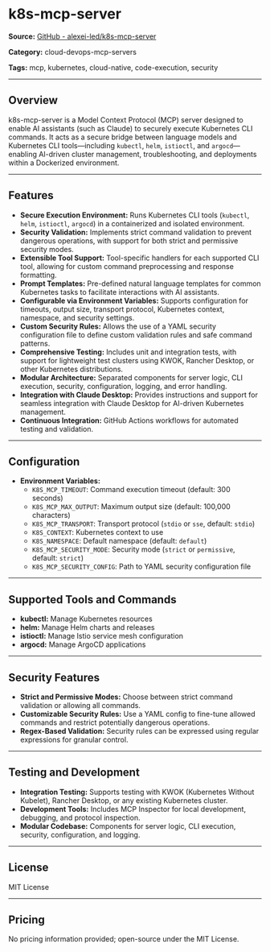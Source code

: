 # k8s-mcp-server

**Source:** [GitHub - alexei-led/k8s-mcp-server](https://github.com/alexei-led/k8s-mcp-server)

**Category:** cloud-devops-mcp-servers

**Tags:** mcp, kubernetes, cloud-native, code-execution, security

---

## Overview

k8s-mcp-server is a Model Context Protocol (MCP) server designed to enable AI assistants (such as Claude) to securely execute Kubernetes CLI commands. It acts as a secure bridge between language models and Kubernetes CLI tools—including `kubectl`, `helm`, `istioctl`, and `argocd`—enabling AI-driven cluster management, troubleshooting, and deployments within a Dockerized environment.

---

## Features

- **Secure Execution Environment:** Runs Kubernetes CLI tools (`kubectl`, `helm`, `istioctl`, `argocd`) in a containerized and isolated environment.
- **Security Validation:** Implements strict command validation to prevent dangerous operations, with support for both strict and permissive security modes.
- **Extensible Tool Support:** Tool-specific handlers for each supported CLI tool, allowing for custom command preprocessing and response formatting.
- **Prompt Templates:** Pre-defined natural language templates for common Kubernetes tasks to facilitate interactions with AI assistants.
- **Configurable via Environment Variables:** Supports configuration for timeouts, output size, transport protocol, Kubernetes context, namespace, and security settings.
- **Custom Security Rules:** Allows the use of a YAML security configuration file to define custom validation rules and safe command patterns.
- **Comprehensive Testing:** Includes unit and integration tests, with support for lightweight test clusters using KWOK, Rancher Desktop, or other Kubernetes distributions.
- **Modular Architecture:** Separated components for server logic, CLI execution, security, configuration, logging, and error handling.
- **Integration with Claude Desktop:** Provides instructions and support for seamless integration with Claude Desktop for AI-driven Kubernetes management.
- **Continuous Integration:** GitHub Actions workflows for automated testing and validation.

---

## Configuration

- **Environment Variables:**
  - `K8S_MCP_TIMEOUT`: Command execution timeout (default: 300 seconds)
  - `K8S_MCP_MAX_OUTPUT`: Maximum output size (default: 100,000 characters)
  - `K8S_MCP_TRANSPORT`: Transport protocol (`stdio` or `sse`, default: `stdio`)
  - `K8S_CONTEXT`: Kubernetes context to use
  - `K8S_NAMESPACE`: Default namespace (default: `default`)
  - `K8S_MCP_SECURITY_MODE`: Security mode (`strict` or `permissive`, default: `strict`)
  - `K8S_MCP_SECURITY_CONFIG`: Path to YAML security configuration file

---

## Supported Tools and Commands

- **kubectl:** Manage Kubernetes resources
- **helm:** Manage Helm charts and releases
- **istioctl:** Manage Istio service mesh configuration
- **argocd:** Manage ArgoCD applications

---

## Security Features

- **Strict and Permissive Modes:** Choose between strict command validation or allowing all commands.
- **Customizable Security Rules:** Use a YAML config to fine-tune allowed commands and restrict potentially dangerous operations.
- **Regex-Based Validation:** Security rules can be expressed using regular expressions for granular control.

---

## Testing and Development

- **Integration Testing:** Supports testing with KWOK (Kubernetes Without Kubelet), Rancher Desktop, or any existing Kubernetes cluster.
- **Development Tools:** Includes MCP Inspector for local development, debugging, and protocol inspection.
- **Modular Codebase:** Components for server logic, CLI execution, security, configuration, and logging.

---

## License

MIT License

---

## Pricing

No pricing information provided; open-source under the MIT License.
